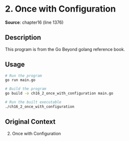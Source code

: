 # 2. Once with Configuration

**Source**: chapter16 (line 1376)

## Description

This program is from the Go Beyond golang reference book.

## Usage

```bash
# Run the program
go run main.go

# Build the program
go build -o ch16_2_once_with_configuration main.go

# Run the built executable
./ch16_2_once_with_configuration
```

## Original Context

2. Once with Configuration
